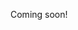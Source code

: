 Coming soon!

<!--

https://news.ycombinator.com/item?id=25542963

Making a RISC-V Operating System using Rust: http://osblog.stephenmarz.com

https://news.ycombinator.com/item?id=25761469

-->
